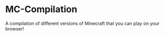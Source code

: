 # MC-Compilation
A compilation of different versions of Minecraft that you can play on your browser!
